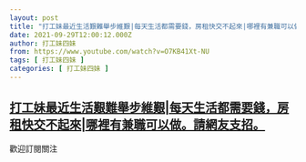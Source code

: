 ```yaml
---
layout: post
title: "打工妹最近生活艱難舉步維艱|每天生活都需要錢，房租快交不起來|哪裡有兼職可以做。請網友支招。"
date: 2021-09-29T12:00:12.000Z
author: 打工妹四妹
from: https://www.youtube.com/watch?v=O7KB41Xt-NU
tags: [ 打工妹四妹 ]
categories: [ 打工妹四妹 ]
---
```

<!--1632916812000-->
[打工妹最近生活艱難舉步維艱|每天生活都需要錢，房租快交不起來|哪裡有兼職可以做。請網友支招。](https://www.youtube.com/watch?v=O7KB41Xt-NU)
------

<div>
歡迎訂閱關注
</div>
